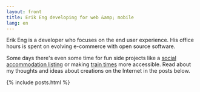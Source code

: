 ```yaml
---
layout: front
title: Erik Eng developing for web &amp; mobile
lang: en
---
```


Erik Eng is a developer who focuses on the end user experience. His office hours is spent on evolving e-commerce with open source software.

Some days there's even some time for fun side projects like a <a href="http://www.hittebo.se/" title="Hittebo">social accommodation listing</a> or making <a href="http://tagtider.net/">train times</a> more accessible. Read about my thoughts and ideas about creations on the Internet in the posts below.

{% include posts.html %}